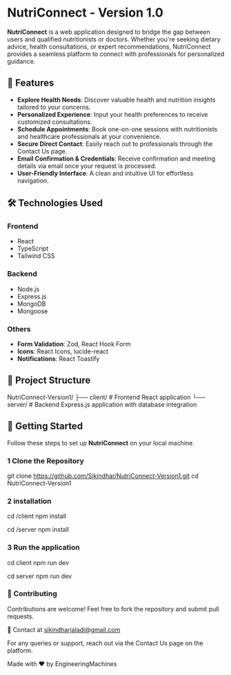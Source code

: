 #  NutriConnect - Version 1.0

**NutriConnect** is a web application designed to bridge the gap between users and qualified nutritionists or doctors. Whether you're seeking dietary advice, health consultations, or expert recommendations, NutriConnect provides a seamless platform to connect with professionals for personalized guidance.

## 🌟 Features

- **Explore Health Needs**: Discover valuable health and nutrition insights tailored to your concerns.
- **Personalized Experience**: Input your health preferences to receive customized consultations.
- **Schedule Appointments**: Book one-on-one sessions with nutritionists and healthcare professionals at your convenience.
- **Secure Direct Contact**: Easily reach out to professionals through the Contact Us page.
- **Email Confirmation & Credentials**: Receive confirmation and meeting details via email once your request is processed.
- **User-Friendly Interface**: A clean and intuitive UI for effortless navigation.

## 🛠 Technologies Used

### Frontend
- React
- TypeScript
- Tailwind CSS

### Backend
- Node.js
- Express.js
- MongoDB
- Mongoose

### Others
- **Form Validation**: Zod, React Hook Form  
- **Icons**: React Icons, lucide-react  
- **Notifications**: React Toastify

## 📂 Project Structure
NutriConnect-Version1/
├── client/ # Frontend React application
└── server/ # Backend Express.js application with database integration

## 🚀 Getting Started

Follow these steps to set up **NutriConnect** on your local machine.

### 1️ Clone the Repository

git clone https://github.com/Sikindhar/NutriConnect-Version1.git
cd NutriConnect-Version1

### 2 installation

cd /client
npm install

cd /server
npm install

### 3 Run the application
cd client
npm run dev

cd server
npm run dev

### 🤝 Contributing

Contributions are welcome! Feel free to fork the repository and submit pull requests.

📧 Contact at sikindharjaladi@gmail.com

For any queries or support, reach out via the Contact Us page on the platform.

Made with ❤️ by EngineeringMachines
